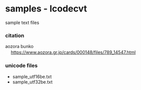 samples - lcodecvt
===============

sample text files <br/>

### citation
aozora bunko <br/> 　
https://www.aozora.gr.jp/cards/000148/files/789_14547.html

### unicode files
- sample_utf16be.txt <br/>
- sample_utf32be.txt <br/>


